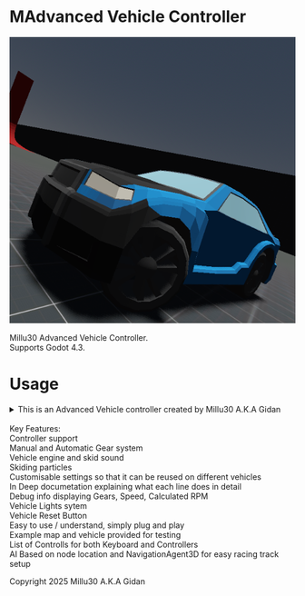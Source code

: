 # MAdvanced Vehicle Controller
<img src="AVC.png"></img><br>  

Millu30 Advanced Vehicle Controller.<br>
Supports Godot 4.3.

# Usage

<details>
<summary>This is an Advanced Vehicle controller created by Millu30 A.K.A Gidan<br>
<br>
Key Features:<br>
Controller support<br>
Manual and Automatic Gear system<br>
Vehicle engine and skid sound<br>
Skiding particles<br>
Customisable settings so that it can be reused on different vehicles<br>
In Deep documetation explaining what each line does in detail<br>
Debug info displaying Gears, Speed, Calculated RPM<br>
Vehicle Lights sytem<br>
Vehicle Reset Button<br>
Easy to use / understand, simply plug and play<br>
Example map and vehicle provided for testing<br>
List of Controlls for both Keyboard and Controllers<br>
AI Based on node location and NavigationAgent3D for easy racing track setup<br>


Copyright 2025 Millu30 A.K.A Gidan</details><br>
